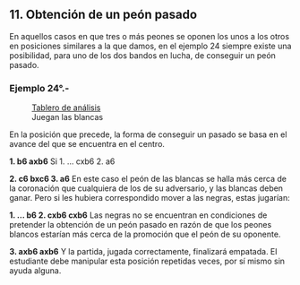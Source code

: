 ## 11. Obtención de un peón pasado

En aquellos casos en que tres o más peones se oponen los unos a los otros en
posiciones similares a la que damos, en el ejemplo 24 siempre existe una posibilidad,
para uno de los dos bandos en lucha, de conseguir un peón pasado.

### Ejemplo 24°.-

<figure>
    <chess-board
        position="8/ppp4k/8/PPP5/8/8/8/7K w - - 0 1"
        orientation="white">
    </chess-board>
    <figcaption>
    <a href="https://lichess.org/analysis/8/ppp4k/8/PPP5/8/8/8/7K_w_-_-_0_1?color=white">Tablero de análisis</a>
    <br>
    Juegan las blancas
    </figcaption>
</figure>

En la posición que precede, la forma de conseguir un pasado se basa en el avance
del que se encuentra en el centro.

**1. b6 axb6**
Si 1. … cxb6 2. a6

**2. c6 bxc6 3. a6**
En este caso el peón de las blancas se halla más cerca de la coronación que
cualquiera de los de su adversario, y las blancas deben ganar. Pero si les hubiera
correspondido mover a las negras, estas jugarían:

**1. … b6 2. cxb6 cxb6**
Las negras no se encuentran en condiciones de pretender la obtención de un peón
pasado en razón de que los peones blancos estarían más cerca de la promoción que el
peón de su oponente.

**3. axb6 axb6**
Y la partida, jugada correctamente, finalizará empatada. El estudiante debe
manipular esta posición repetidas veces, por sí mismo sin ayuda alguna.